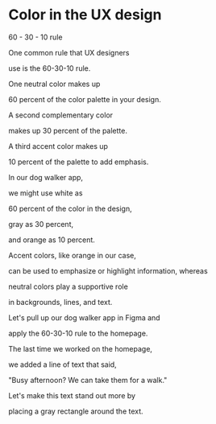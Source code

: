 # Color in the UX design

60 - 30 - 10 rule

One common rule that UX designers

use is the 60-30-10 rule.

One neutral color makes up

60 percent of the color palette in your design.

A second complementary color

makes up 30 percent of the palette.

A third accent color makes up

10 percent of the palette to add emphasis.

In our dog walker app,

we might use white as

60 percent of the color in the design,

gray as 30 percent,

and orange as 10 percent.

Accent colors, like orange in our case,

can be used to emphasize or highlight information, whereas

neutral colors play a supportive role

in backgrounds, lines, and text.

Let's pull up our dog walker app in Figma and

apply the 60-30-10 rule to the homepage.

The last time we worked on the homepage,

we added a line of text that said,

"Busy afternoon? We can take them for a walk."

Let's make this text stand out more by

placing a gray rectangle around the text.